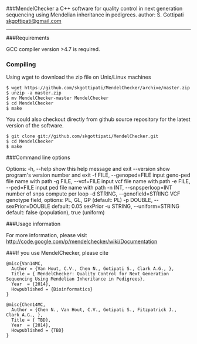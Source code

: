 ###MendelChecker
a C++ software for quality control in next generation sequencing using Mendelian inheritance in pedigrees.
author: S. Gottipati <skgottipati@gmail.com>

---

###Requirements

GCC compiler version >4.7 is required.

### Compiling

Using wget to download the zip file on Unix/Linux machines

	$ wget https://github.com/skgottipati/MendelChecker/archive/master.zip
	$ unzip -a master.zip
	$ mv MendelChecker-master MendelChecker
	$ cd MendelChecker
	$ make

You could also checkout directly from github source repository for the latest version of the software.

	$ git clone git://github.com/skgottipati/MendelChecker.git
	$ cd MendelChecker
	$ make

###Command line options

Options:
	-h, --help            show this help message and exit
	--version             show program's version number and exit
	-f FILE, --genoped=FILE	input geno-ped file name with path
	-g FILE, --vcf=FILE	input vcf file name with path
	-e FILE, --ped=FILE	input ped file name with path
	-n INT, --snpsperloop=INT	number of snps compute per loop
	-d STRING, --genofield=STRING	VCF genotype field, options: PL, GL, GP (default: PL)
	-p DOUBLE, --sexPrior=DOUBLE	default: 0.05 sexPrior
	-u STRING, --uniform=STRING	default: false (population), true (uniform)

###Usage information


For more information, please visit http://code.google.com/p/mendelchecker/wiki/Documentation

###If you use MendelChecker, please cite 


    @misc{Van14MC,
      Author = {Van Hout, C.V., Chen N., Gotipati S., Clark A.G., },
      Title = { MendelChecker: Quality Control for Next Generation Sequencing Using Mendelian Inheritance in Pedigrees},
      Year  = {2014},
      Howpublished = {Bioinformatics}
    }

	@misc{Chen14MC,
      Author = {Chen N., Van Hout, C.V., Gotipati S., Fitzpatrick J., Clark A.G., },
      Title = { TBD},
      Year  = {2014},
      Howpublished = {TBD}
    }
